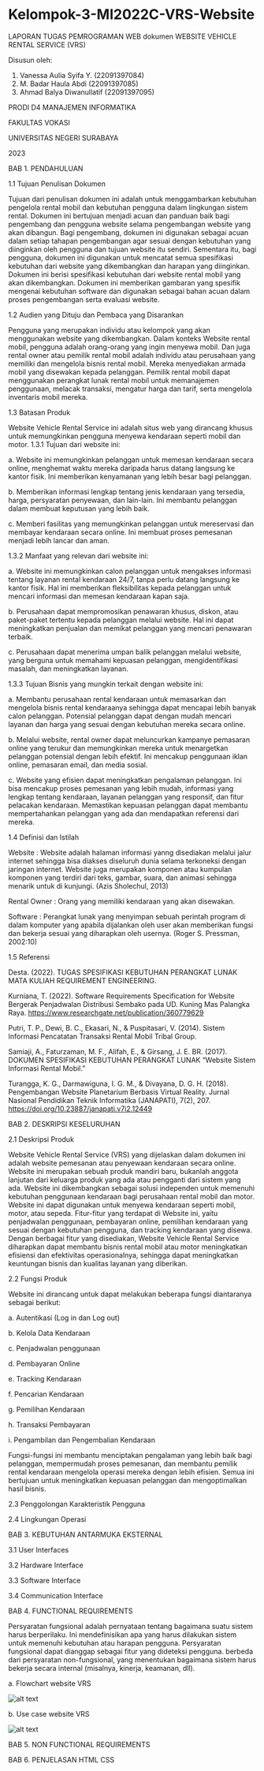 # Kelompok-3-MI2022C-VRS-Website

LAPORAN TUGAS PEMROGRAMAN WEB dokumen WEBSITE VEHICLE RENTAL SERVICE (VRS)

Disusun oleh:
1) Vanessa Aulia Syifa Y.       (22091397084)
2) M. Badar Haula Abdi          (22091397085)
3) Ahmad Balya Diwanullatif     (22091397095)
   

PRODI D4 MANAJEMEN INFORMATIKA

FAKULTAS VOKASI

UNIVERSITAS NEGERI SURABAYA

2023

BAB 1. PENDAHULUAN

1.1 Tujuan Penulisan Dokumen 

Tujuan dari penulisan dokumen ini adalah untuk menggambarkan kebutuhan pengelola rental mobil dan kebutuhan pengguna dalam lingkungan sistem rental. Dokumen ini bertujuan menjadi acuan dan panduan baik bagi pengembang dan pengguna website selama pengembangan website yang akan dibangun. Bagi pengembang, dokumen ini digunakan sebagai acuan dalam setiap tahapan pengembangan agar sesuai dengan kebutuhan yang diinginkan oleh pengguna dan tujuan website itu sendiri. Sementara itu, bagi pengguna, dokumen ini digunakan untuk mencatat semua spesifikasi kebutuhan dari website yang dikembangkan dan harapan yang diinginkan. Dokumen ini berisi spesifikasi kebutuhan dari website rental mobil yang akan dikembangkan. Dokumen ini memberikan gambaran yang spesifik mengenai kebutuhan software dan digunakan sebagai bahan acuan dalam proses pengembangan serta evaluasi website.


1.2 Audien yang Dituju dan Pembaca yang Disarankan

Pengguna yang merupakan individu atau kelompok yang akan menggunakan website yang dikembangkan. Dalam konteks Website rental mobil, pengguna adalah orang-orang yang ingin menyewa mobil. Dan juga rental owner atau pemilik rental mobil adalah individu atau perusahaan yang memiliki dan mengelola bisnis rental mobil. Mereka menyediakan armada mobil yang disewakan kepada pelanggan. Pemilik rental mobil dapat menggunakan perangkat lunak rental mobil untuk memanajemen penggunaan, melacak transaksi, mengatur harga dan tarif, serta mengelola inventaris mobil mereka.


1.3 Batasan Produk

Website Vehicle Rental Service ini adalah situs web yang dirancang khusus untuk memungkinkan pengguna menyewa kendaraan seperti mobil dan motor. 
1.3.1 Tujuan dari website ini:

a. Website ini memungkinkan pelanggan untuk memesan kendaraan secara online, menghemat waktu mereka daripada harus datang langsung ke kantor fisik. Ini memberikan kenyamanan yang lebih besar bagi pelanggan.

b. Memberikan informasi lengkap tentang jenis kendaraan yang tersedia, harga, persyaratan penyewaan, dan lain-lain. Ini membantu pelanggan dalam membuat keputusan yang lebih baik.

c. Memberi fasilitas yang memungkinkan pelanggan untuk mereservasi dan membayar kendaraan secara online. Ini membuat proses pemesanan menjadi lebih lancar dan aman.

1.3.2 Manfaat yang relevan dari website ini:

a. Website ini memungkinkan calon pelanggan untuk mengakses informasi tentang layanan rental kendaraan 24/7, tanpa perlu datang langsung ke kantor fisik. Hal ini memberikan fleksibilitas kepada pelanggan untuk mencari informasi dan memesan kendaraan kapan saja.

b. Perusahaan dapat mempromosikan penawaran khusus, diskon, atau paket-paket tertentu kepada pelanggan melalui website. Hal ini dapat meningkatkan penjualan dan memikat pelanggan yang mencari penawaran terbaik.

c. Perusahaan dapat menerima umpan balik pelanggan melalui website, yang berguna untuk memahami kepuasan pelanggan, mengidentifikasi masalah, dan meningkatkan layanan.

1.3.3 Tujuan Bisnis yang mungkin terkait dengan website ini:

a. Membantu perusahaan rental kendaraan untuk memasarkan dan mengelola bisnis rental kendaraanya sehingga dapat mencapai lebih banyak calon pelanggan. Potensial pelanggan dapat dengan mudah mencari layanan dan harga yang sesuai dengan kebutuhan mereka secara online.

b. Melalui website, rental owner dapat meluncurkan kampanye pemasaran online yang terukur dan memungkinkan mereka untuk menargetkan pelanggan potensial dengan lebih efektif. Ini mencakup penggunaan iklan online, pemasaran email, dan media sosial.

c. Website yang efisien dapat meningkatkan pengalaman pelanggan. Ini bisa mencakup proses pemesanan yang lebih mudah, informasi yang lengkap tentang kendaraan, layanan pelanggan yang responsif, dan fitur pelacakan kendaraan. Memastikan kepuasan pelanggan dapat membantu mempertahankan pelanggan yang ada dan mendapatkan referensi dari mereka.


1.4 Definisi dan Istilah

Website : Website adalah halaman informasi yanng disediakan melalui jalur internet sehingga bisa diakses diseluruh dunia selama terkoneksi dengan jaringan internet. Website juga merupakan komponen atau kumpulan komponen yang terdiri dari teks, gambar, suara, dan animasi sehingga menarik untuk di kunjungi. (Azis Sholechul, 2013)

Rental Owner : Orang yang memiliki kendaraan yang akan disewakan.

Software : Perangkat lunak yang menyimpan sebuah perintah program di dalam komputer yang apabila dijalankan oleh user akan memberikan fungsi dan bekerja sesuai yang diharapkan oleh usernya. (Roger S. Pressman, 2002:10)

1.5 Referensi

Desta. (2022). TUGAS SPESIFIKASI KEBUTUHAN PERANGKAT LUNAK MATA KULIAH REQUIREMENT ENGINEERING.

Kurniana, T. (2022). Software Requirements Specification for Website Bergerak Penjadwalan Distribusi Sembako pada UD. Kuning Mas Palangka Raya. https://www.researchgate.net/publication/360779629

Putri, T. P., Dewi, B. C., Ekasari, N., & Puspitasari, V. (2014). Sistem Informasi Pencatatan Transaksi Rental Mobil Tribal Group.

Samiaji, A., Faturzaman, M. F., Alifah, E., & Girsang, J. E. BR. (2017). DOKUMEN SPESIFIKASI KEBUTUHAN PERANGKAT LUNAK “Website Sistem Informasi Rental Mobil.”

Turangga, K. G., Darmawiguna, I. G. M., & Divayana, D. G. H. (2018). Pengembangan Website Planetarium Berbasis Virtual Reality. Jurnal Nasional Pendidikan Teknik Informatika (JANAPATI), 7(2), 207. https://doi.org/10.23887/janapati.v7i2.12449


BAB 2. DESKRIPSI KESELURUHAN

2.1 Deskripsi Produk

Website Vehicle Rental Service (VRS) yang dijelaskan dalam dokumen ini adalah website pemesanan atau penyewaan kendaraan secara online. Website ini merupakan sebuah produk mandiri baru, bukanlah anggota lanjutan dari keluarga produk yang ada atau pengganti dari sistem yang ada. Website ini dikembangkan sebagai solusi independen untuk memenuhi kebutuhan penggunaan kendaraan bagi perusahaan rental mobil dan motor.
Website ini dapat digunakan untuk menyewa kendaraan seperti mobil, motor, atau sepeda. Fitur-fitur yang terdapat di Website ini, yaitu penjadwalan penggunaan, pembayaran online, pemilihan kendaraan yang sesuai dengan kebutuhan pengguna, dan tracking kendaraan yang disewa. Dengan berbagai fitur yang disediakan, Website Vehicle Rental Service diharapkan dapat membantu bisnis rental mobil atau motor meningkatkan efisiensi dan efektivitas operasionalnya, sehingga dapat meningkatkan keuntungan bisnis dan kualitas layanan yang diberikan.


2.2 Fungsi Produk

Website ini dirancang untuk dapat melakukan beberapa fungsi diantaranya sebagai berikut:

a. Autentikasi (Log in dan Log out) 

b. Kelola Data Kendaraan

c. Penjadwalan penggunaan

d. Pembayaran Online

e. Tracking Kendaraan

f. Pencarian Kendaraan

g. Pemilihan Kendaraan

h. Transaksi Pembayaran

i. Pengambilan dan Pengembalian Kendaraan

Fungsi-fungsi ini membantu menciptakan pengalaman yang lebih baik bagi pelanggan, mempermudah proses pemesanan, dan membantu pemilik rental kendaraan mengelola operasi mereka dengan lebih efisien. Semua ini bertujuan untuk meningkatkan kepuasan pelanggan dan mengoptimalkan hasil bisnis.


2.3 Penggolongan Karakteristik Pengguna


2.4 Lingkungan Operasi 


BAB 3. KEBUTUHAN ANTARMUKA EKSTERNAL


3.1 User Interfaces


3.2 Hardware Interface


3.3 Software Interface 


3.4 Communication Interface


BAB 4. FUNCTIONAL REQUIREMENTS

Persyaratan fungsional adalah pernyataan tentang bagaimana suatu sistem harus berperilaku. Ini mendefinisikan apa yang harus dilakukan sistem untuk memenuhi kebutuhan atau harapan pengguna. Persyaratan fungsional dapat dianggap sebagai fitur yang dideteksi pengguna. berbeda dari persyaratan non-fungsional, yang menentukan bagaimana sistem harus bekerja secara internal (misalnya, kinerja, keamanan, dll).

   a. Flowchart website VRS

   ![alt text](https://github.com/22091397095-AhmadBalyaDiwanullatifMIC22/Kelompok-3-MI2022C-VRS-Website/blob/master/assets/gambar/FLOWCHARTVRS.png?raw=true)

   b. Use case website VRS
   
   ![alt text](https://github.com/22091397095-AhmadBalyaDiwanullatifMIC22/Kelompok-3-MI2022C-VRS-Website/blob/master/assets/gambar/USE%20CASE%20DIAGRAM%20VRS%20(2).png?raw=true)

BAB 5. NON FUNCTIONAL REQUIREMENTS


BAB 6. PENJELASAN HTML CSS

   
